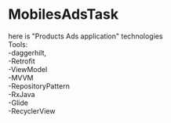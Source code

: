 # MobilesAdsTask
here is "Products Ads application" technologies 
<br/>Tools:
<br/>-daggerhilt,
<br/>-Retrofit
<br/>-ViewModel
<br/>-MVVM
<br/>-RepositoryPattern
<br/>-RxJava
<br/>-Glide
<br/>-RecyclerView

